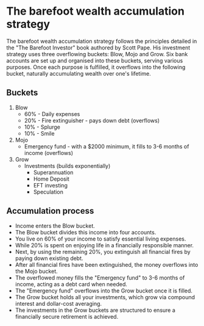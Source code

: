 # The barefoot wealth accumulation strategy

The barefoot wealth accumulation strategy follows the principles detailed in the "The Barefoot Investor" book authored by Scott Pape. His investment strategy uses three overflowing buckets: Blow, Mojo and Grow. Six bank accounts are set up and organised into these buckets, serving various purposes. Once each purpose is fulfilled, it overflows into the following bucket, naturally accumulating wealth over one's lifetime.

## Buckets

1. Blow
   - 60% - Daily expenses
   - 20% - Fire extinguisher - pays down debt (overflows)
   - 10% - Splurge
   - 10% - Smile
2. Mojo
   - Emergency fund - with a $2000 minimum, it fills to 3-6 months of income (overflows)
3. Grow
   - Investments (builds exponentially)
     - Superannuation
     - Home Deposit
     - EFT investing
     - Speculation

## Accumulation process

- Income enters the Blow bucket.
- The Blow bucket divides this income into four accounts.
- You live on 60% of your income to satisfy essential living expenses.
- While 20% is spent on enjoying life in a financially responsible manner.
- Next, by using the remaining 20%, you extinguish all financial fires by paying down existing debt.
- After all financial fires have been extinguished, the money overflows into the Mojo bucket.
- The overflowed money fills the "Emergency fund" to 3-6 months of income, acting as a debt card when needed.
- The "Emergency fund" overflows into the Grow bucket once it is filled.
- The Grow bucket holds all your investments, which grow via compound interest and dollar-cost averaging.
- The investments in the Grow buckets are structured to ensure a financially secure retirement is achieved.
